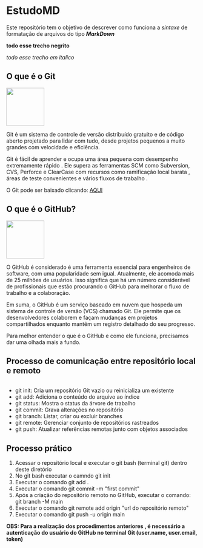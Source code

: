 # EstudoMD
Este repositório tem o objetivo de descrever como funciona a _sintaxe_ de formatação de arquivos do tipo _**MarkDown**_

**todo esse trecho negrito**

*todo esse trecho em italico*

## O que é o Git
<img src="https://initialcommit.com/img/initialcommit/baby-git-release.png" width="100">

Git é um sistema de controle de versão distribuído gratuito e de código aberto projetado para lidar com tudo, desde projetos pequenos a muito grandes com velocidade e eficiência.

Git é fácil de aprender e ocupa uma área pequena com desempenho extremamente rápido . Ele supera as ferramentas SCM como Subversion, CVS, Perforce e ClearCase com recursos como ramificação local barata , áreas de teste convenientes e vários fluxos de trabalho .

O Git pode ser baixado clicando: <a href="https://git-scm.com/downloads">AQUI</a>

## O que é o GitHub?

<img src="https://enotas.com.br/blog/wp-content/uploads/2021/02/GitHub.jpg" width="100">

O GitHub é considerado é uma ferramenta essencial para engenheiros de software, com uma popularidade sem igual. Atualmente, ele acomoda mais de 25 milhões de usuários. Isso significa que há um número considerável de profissionais que estão procurando o GitHub para melhorar o fluxo de trabalho e a colaboração.

Em suma, o GitHub é um serviço baseado em nuvem que hospeda um sistema de controle de versão (VCS) chamado Git. Ele permite que os desenvolvedores colaborem e façam mudanças em projetos compartilhados enquanto mantêm um registro detalhado do seu progresso.

Para melhor entender o que é o GitHub e como ele funciona, precisamos dar uma olhada mais a fundo.

## Processo de comunicação entre repositório local e remoto

<img scr="https://edrodrigues.com.br/wp-content/uploads/2020/08/conceitos-git-e-fluxo-de-trabalho-para-iniciantes-2.png">

* git init: Cria um repositório Git vazio ou reinicializa um existente
* git add: Adiciona o conteúdo do arquivo ao índice
* git status: Mostra o status da árvore de trabalho
* git commit: Grava alterações no repositório
* git branch: Listar, criar ou excluir branches
* git remote: Gerenciar conjunto de repositórios rastreados
* git push: Atualizar referências remotas junto com objetos associados

## Processo prático

1. Acessar o repositório local e executar o git bash (terminal git) dentro deste diretório
2. No git bash executar o camndo git init
3. Executar o comando git add .
4. Executar o comando git commit -m "first commit"
5. Após a criação do repositório remoto no GitHub, executar o comando: git branch -M main
6. Executar o comando git remote add origin "url do repositório remoto"
7. Executar o comando git push -u origin main

**OBS: Para a realização dos procedimentos anteriores , é necessário a autenticação do usuário do GitHub no terminal Git (user.name, user.email, token)**

